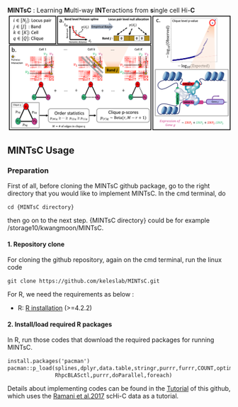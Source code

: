 **MINTsC** : Learning **M**ulti-way **INT**eractions from **s**ingle cell Hi-**C**
![ELECT diagram](/figures/intro.png)

## MINTsC Usage

### Preparation


First of all, before cloning the MINTsC github package, go to the right directory that you would like to implement MINTsC. In the cmd terminal, do

```
cd {MINTsC directory}
```

then go on to the next step. {MINTsC directory} could be for example /storage10/kwangmoon/MINTsC.


#### 1. Repository clone

For cloning the github repository, again on the cmd terminal, run the linux code 

```
git clone https://github.com/keleslab/MINTsC.git
```

For R, we need the requirements as below : 


-   R: [R installation](https://www.r-project.org)  (>=4.2.2)

#### 2. Install/load required R packages

In R, run those codes that download the required packages for running MINTsC.

```
install.packages('pacman')
pacman::p_load(splines,dplyr,data.table,stringr,purrr,furrr,COUNT,optimParallel,
               RhpcBLASctl,purrr,doParallel,foreach)
```

Details about implementing codes can be found in the [Tutorial](https://github.com/keleslab/MINTsC/blob/main/code/scripts/Tutorial.ipynb) of this github, which uses the [Ramani et al.2017](https://www.nature.com/articles/nmeth.4155) scHi-C data as a tutorial.

